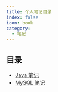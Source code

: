 ```yaml
---
title: 个人笔记目录
index: false
icon: book
category:
  - 笔记
---
```

## 目录

- [Java 笔记](java/JavaNote1.md)
- [MySQL 笔记](mysql/MySQLNote.md)
